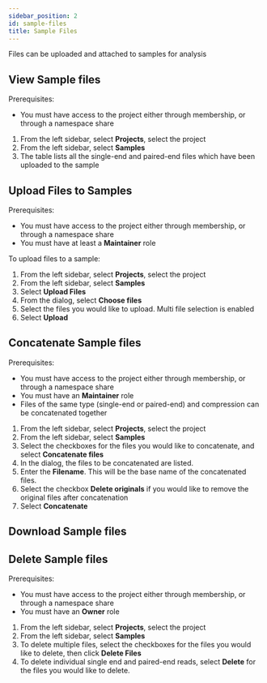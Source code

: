 ```yaml
---
sidebar_position: 2
id: sample-files
title: Sample Files
---
```


Files can be uploaded and attached to samples for analysis

## View Sample files

Prerequisites:

- You must have access to the project either through membership, or through a namespace share

1. From the left sidebar, select **Projects**, select the project
2. From the left sidebar, select **Samples**
3. The table lists all the single-end and paired-end files which have been uploaded to the sample

## Upload Files to Samples

Prerequisites:

- You must have access to the project either through membership, or through a namespace share
- You must have at least a **Maintainer** role

To upload files to a sample:

1. From the left sidebar, select **Projects**, select the project
2. From the left sidebar, select **Samples**
3. Select **Upload Files**
4. From the dialog, select **Choose files**
5. Select the files you would like to upload. Multi file selection is enabled
6. Select **Upload**

## Concatenate Sample files

Prerequisites:

- You must have access to the project either through membership, or through a namespace share
- You must have an **Maintainer** role
- Files of the same type (single-end or paired-end) and compression can be concatenated together

1. From the left sidebar, select **Projects**, select the project
2. From the left sidebar, select **Samples**
3. Select the checkboxes for the files you would like to concatenate, and select **Concatenate files**
4. In the dialog, the files to be concatenated are listed.
5. Enter the **Filename**. This will be the base name of the concatenated files.
6. Select the checkbox **Delete originals** if you would like to remove the original files after concatenation
7. Select **Concatenate**

## Download Sample files

## Delete Sample files

Prerequisites:

- You must have access to the project either through membership, or through a namespace share
- You must have an **Owner** role

1. From the left sidebar, select **Projects**, select the project
2. From the left sidebar, select **Samples**
3. To delete multiple files, select the checkboxes for the files you would like to delete, then click **Delete Files**
4. To delete individual single end and paired-end reads, select **Delete** for the files you would like to delete.
